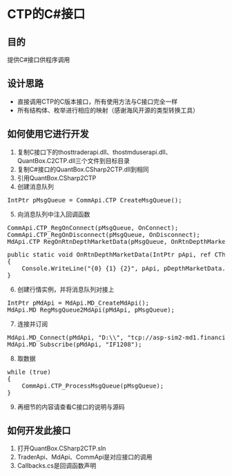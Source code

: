 # CTP的C#接口

## 目的
提供C#接口供程序调用

## 设计思路
* 直接调用CTP的C版本接口，所有使用方法与C接口完全一样
* 所有结构体、枚举进行相应的映射（感谢海风开源的类型转换工具）

## 如何使用它进行开发
1. 复制C接口下的thosttraderapi.dll、thostmduserapi.dll、QuantBox.C2CTP.dll三个文件到目标目录
2. 复制C#接口的QuantBox.CSharp2CTP.dll到相同
3. 引用QuantBox.CSharp2CTP
4. 创建消息队列
<pre>
IntPtr pMsgQueue = CommApi.CTP_CreateMsgQueue();
</pre>
5. 向消息队列中注入回调函数
<pre>
CommApi.CTP_RegOnConnect(pMsgQueue, OnConnect);
CommApi.CTP_RegOnDisconnect(pMsgQueue, OnDisconnect);
MdApi.CTP_RegOnRtnDepthMarketData(pMsgQueue, OnRtnDepthMarketData);
</pre>
<pre>
public static void OnRtnDepthMarketData(IntPtr pApi, ref CThostFtdcDepthMarketDataField pDepthMarketData)
{
	Console.WriteLine("{0} {1} {2}", pApi, pDepthMarketData.InstrumentID, pDepthMarketData.UpdateTime);
}
</pre>
6. 创建行情实例，并将消息队列对接上
<pre>
IntPtr pMdApi = MdApi.MD_CreateMdApi();
MdApi.MD_RegMsgQueue2MdApi(pMdApi, pMsgQueue);
</pre>
7. 连接并订阅
<pre>
MdApi.MD_Connect(pMdApi, "D:\\", "tcp://asp-sim2-md1.financial-trading-platform.com:26213", "2030", "123456", "888888");
MdApi.MD_Subscribe(pMdApi, "IF1208");
</pre>
8. 取数据
<pre>
while (true)
{
	CommApi.CTP_ProcessMsgQueue(pMsgQueue);
}
</pre>
9. 再细节的内容请查看C接口的说明与源码

## 如何开发此接口
1. 打开QuantBox.CSharp2CTP.sln
2. TraderApi、MdApi、CommApi是对应接口的调用
3. Callbacks.cs是回调函数声明